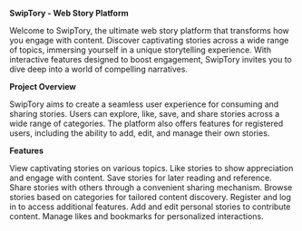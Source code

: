 **SwipTory -  Web Story Platform**

Welcome to SwipTory, the ultimate web story platform that transforms how you engage with content. Discover captivating stories across a wide range of topics, immersing yourself in a unique storytelling experience. With interactive features designed to boost engagement, SwipTory invites you to dive deep into a world of compelling narratives.

**Project Overview**

SwipTory aims to create a seamless user experience for consuming and sharing stories. Users can explore, like, save, and share stories across a wide range of categories. The platform also offers features for registered users, including the ability to add, edit, and manage their own stories.

**Features**

View captivating stories on various topics.
Like stories to show appreciation and engage with content.
Save stories for later reading and reference.
Share stories with others through a convenient sharing mechanism.
Browse stories based on categories for tailored content discovery.
Register and log in to access additional features.
Add and edit personal stories to contribute content.
Manage likes and bookmarks for personalized interactions.
